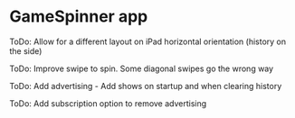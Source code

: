#  GameSpinner app

ToDo: Allow for a different layout on iPad horizontal orientation (history on the side)

ToDo: Improve swipe to spin. Some diagonal swipes go the wrong way

ToDo: Add advertising - Add shows on startup and when clearing history

ToDo: Add subscription option to remove advertising

